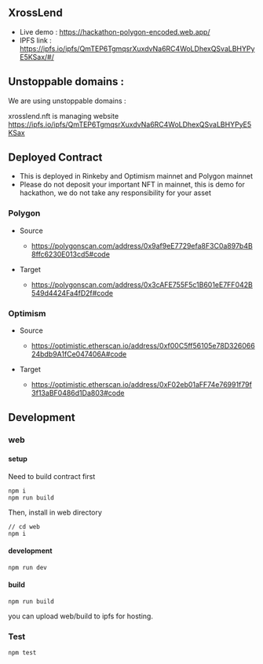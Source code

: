 ## XrossLend

- Live demo : https://hackathon-polygon-encoded.web.app/
- IPFS link : https://ipfs.io/ipfs/QmTEP6TgmqsrXuxdvNa6RC4WoLDhexQSvaLBHYPyE5KSax/#/

## Unstoppable domains :

We are using unstoppable domains :

xrosslend.nft is managing website https://ipfs.io/ipfs/QmTEP6TgmqsrXuxdvNa6RC4WoLDhexQSvaLBHYPyE5KSax

## Deployed Contract

- This is deployed in Rinkeby and Optimism mainnet and Polygon mainnet
- Please do not deposit your important NFT in mainnet, this is demo for hackathon, we do not take any responsibility for your asset

### Polygon

- Source

  - https://polygonscan.com/address/0x9af9eE7729efa8F3C0a897b4B8ffc6230E013cd5#code

- Target

  - https://polygonscan.com/address/0x3cAFE755F5c1B601eE7FF042B549d4424Fa4fD2f#code

### Optimism

- Source

  - https://optimistic.etherscan.io/address/0xf00C5ff56105e78D32606624bdb9A1fCe047406A#code

- Target

  - https://optimistic.etherscan.io/address/0xF02eb01aFF74e76991f79f3f13aBF0486d1Da803#code

## Development

### web

#### setup

Need to build contract first

```
npm i
npm run build
```

Then, install in web directory

```
// cd web
npm i
```

#### development

```
npm run dev
```

#### build

```
npm run build
```

you can upload web/build to ipfs for hosting.

### Test

```
npm test
```
